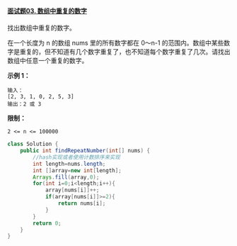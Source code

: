 #### [面试题03. 数组中重复的数字](https://leetcode-cn.com/problems/shu-zu-zhong-zhong-fu-de-shu-zi-lcof/)

找出数组中重复的数字。


在一个长度为 n 的数组 nums 里的所有数字都在 0～n-1 的范围内。数组中某些数字是重复的，但不知道有几个数字重复了，也不知道每个数字重复了几次。请找出数组中任意一个重复的数字。

**示例 1：**

```
输入：
[2, 3, 1, 0, 2, 5, 3]
输出：2 或 3 
```

 

**限制：**

```
2 <= n <= 100000
```

```java
class Solution {
    public int findRepeatNumber(int[] nums) {
        //hash实现或者使用计数排序来实现
        int length=nums.length;
        int []array=new int[length];
        Arrays.fill(array,0);
        for(int i=0;i<length;i++){
            array[nums[i]]++;
            if(array[nums[i]]>=2){
                return nums[i];
            }
        }
        return 0;
    }
}
```

